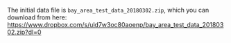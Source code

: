The initial data file is `bay_area_test_data_20180302.zip`, which you can download from here: https://www.dropbox.com/s/uld7w3oc80aoenp/bay_area_test_data_20180302.zip?dl=0
